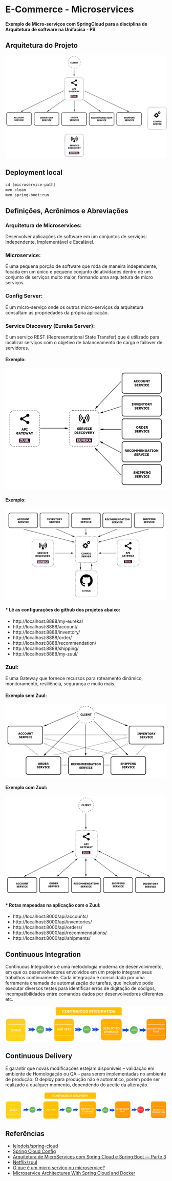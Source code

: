 # E-Commerce - Microservices

#### Exemplo de Micro-serviços com SpringCloud para a disciplina de Arquitetura de software na Unifacisa - PB

## Arquitetura do Projeto

<p align="center">
<img src="https://github.com/mateus-lourenco/e-commerce-microservices/blob/developer/images/Architecture%20Project.png">
</p>

## Deployment local

```
cd [microservice-path]
mvn clean
mvn spring-boot:run
```

## Definições, Acrônimos e Abreviações

### Arquitetura de Microservices:

<p align=”justify”>
Desenvolver aplicações de software em um conjuntos de serviços: Independente, Implementável e Escalável.
</p>

### Microservice: 

<p align=”justify”>
É uma pequena porção de software que roda de maneira independente, focada em um único e pequeno conjunto de atividades dentro de um conjunto de serviços muito maior, formando uma arquitetura de micro serviços.
</p>

### Config Server: 

<p align=”justify”>
É um micro-serviço onde os outros micro-serviços da arquitetura consultam as propriedades da própria aplicação.
</p>

### Service Discovery (Eureka Server):

<p align=”justify”>
É um serviço REST (Representational State Transfer) que é utilizado para localizar serviços com o objetivo de balanceamento de carga e failover de servidores.
</p>

#### Exemplo:

<p align="center">
<img src="https://github.com/mateus-lourenco/e-commerce-microservices/blob/developer/images/Eureka.png">
</p>

#### Exemplo:

<p align="center">
<img src="https://github.com/mateus-lourenco/e-commerce-microservices/blob/developer/images/Config%20Server.png">
</p>

#### * Lê as configurações do github dos projetos abaixo:

  - http://localhost:8888/my-eureka/
  - http://localhost:8888/account/
  - http://localhost:8888/inventory/
  - http://localhost:8888/order/
  - http://localhost:8888/recommendation/
  - http://localhost:8888/shipping/
  - http://localhost:8888/my-zuul/

### Zuul:

<p align=”justify”>
É uma Gateway que fornece recursos para roteamento dinâmico, monitoramento, resiliência, segurança e muito mais.
</p>

#### Exemplo sem Zuul:

<p align="center">
<img src="https://github.com/mateus-lourenco/e-commerce-microservices/blob/developer/images/SemZuul.png">
</p>

#### Exemplo com Zuul:

<p align="center">
<img src="https://github.com/mateus-lourenco/e-commerce-microservices/blob/developer/images/ComZuul.png">
</p>

#### * Rotas mapeadas na aplicação com o Zuul:

 - http://localhost:8000/api/accounts/  
 - http://localhost:8000/api/inventories/  
 - http://localhost:8000/api/orders/  
 - http://localhost:8000/api/recommendations/  
 - http://localhost:8000/api/shipments/  

## Continuous Integration

<p align=”justify”>
Continuous Integrations é uma metodologia moderna de desenvolvimento, em que os desenvolvedores envolvidos em um projeto integram seus trabalhos continuamente. Cada integração é consolidada por uma ferramenta chamada de automatização de tarefas, que inclusive pode executar diversos testes para identificar erros de digitação de códigos, incompatibilidades entre comandos dados por desenvolvedores diferentes etc.
</p>  
<p align="center">
<img src="https://github.com/mateus-lourenco/e-commerce-microservices/blob/developer/images/Integration.png">
</p>

## Continuous Delivery
<p align=”justify”>
É garantir que novas modificações estejam disponíveis – validação em ambiente de Homologação ou QA – para serem implementadas no ambiente de produção. O deploy para produção não é automático, porém pode ser realizado a qualquer momento, dependendo do aceite da alteração.
</p>
<p align="center">
<img src="https://github.com/mateus-lourenco/e-commerce-microservices/blob/developer/images/Delivery.png">
</p>

## Referências

- [lelodois/spring-cloud](https://github.com/lelodois/spring-cloud)  
- [Spring Cloud Config](https://medium.com/dev-cave/spring-cloud-config-48e423446ed8#:~:text=Como%20funciona,as%20propriedades%20da%20pr%C3%B3pria%20aplica%C3%A7%C3%A3o.&text=L%C3%B3gico%20que%20n%C3%A3o%20seria%20muito,sem%20depend%C3%AAncias%20da%20m%C3%A1quina%20f%C3%ADsica.)  
- [Arquitetura de MicroServices com Spring Cloud e Spring Boot — Parte 3](https://coderef.com.br/arquitetura-de-microservices-com-spring-cloud-e-spring-boot-parte-3-b84b3dce13a0#:~:text=O%20Eureka%20%C3%A9%20um%20servi%C3%A7o,carga%20e%20failover%20de%20servidores.)  
- [Netflix/zuul](https://github.com/Netflix/zuul)  
- [O que é um micro servico ou microservice?](https://www.luiztools.com.br/post/o-que-e-um-micro-servico-ou-microservice/)  
- [Microservice Architectures With Spring Cloud and Docker](https://dzone.com/articles/microservice-architecture-with-spring-cloud-and-do)  
